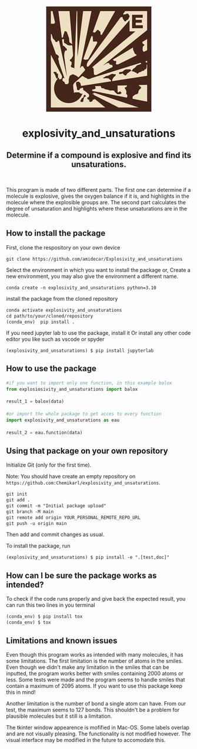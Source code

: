 <p align="center">

  <img src="assets/boom2.png" width="286" title="boom">

</p>

<h1 align="center">
explosivity_and_unsaturations
</h1>

<h2 align="center">
Determine if a compound is explosive and find its unsaturations.
</h2>

<br>

This program is made of two different parts.
The first one can determine if a molecule is explosive, gives the oxygen balance if it is, and highlights in the molecule where the explosible groups are.
The second part calculates the degree of unsaturation and highlights where these unsaturations are in the molecule.

## How to install the package

First, clone the respository on your own device

```
git clone https://github.com/amidecar/Explosivity_and_unsaturations
```

Select the environment in which you want to install the package or,
Create a new environment, you may also give the environment a different name. 

```
conda create -n explosivity_and_unsaturations python=3.10 
```

install the package from the cloned repository

```
conda activate explosivity_and_unsaturations
cd path/to/your/cloned/repository
(conda_env)  pip install .
```

If you need jupyter lab to use the package, install it
Or install any other code editor you like such as vscode or spyder

```
(explosivity_and_unsaturations) $ pip install jupyterlab
```

##  How to use the package

```python
#if you want to import only one function, in this example balox
from explosiosivity_and_unsaturations import balox

result_1 = balox(data)

#or import the whole package to get acces to every function
import explosivity_and_unsaturations as eau

result_2 = eau.function(data)
```

## Using that package on your own repository

Initialize Git (only for the first time). 

Note: You should have create an empty repository on `https://github.com:Chemikarl/explosivity_and_unsaturations`.

```
git init
git add .
git commit -m "Initial package upload"
git branch -M main
git remote add origin YOUR_PERSONAL_REMOTE_REPO_URL
git push -u origin main
```

Then add and commit changes as usual. 

To install the package, run

```
(explosivity_and_unsaturations) $ pip install -e ".[test,doc]"
```

## How can I be sure the package works as intended?

To check if the code runs properly and give back the expected result, you can run this two lines in you terminal

```
(conda_env) $ pip install tox
(conda_env) $ tox
```

## Limitations and known issues

Even though this program works as intended with many molecules, it has some limitations. 
The first limitation is the number of atoms in the smiles. Even though we didn't make any limitation in the smiles that can be inputted, the program works better with smiles containing 2000 atoms or less. Some tests were made and the program seems to handle smiles that contain a maximum of 2095 atoms. If you want to use this package keep this in mind!

Another limitation is the number of bond a single atom can have. From our test, the maximum seems to 127 bonds. This shouldn't be a problem for plausible molecules but it still is a limitation.

The tkinter window appearence is mofified in Mac-OS. Some labels overlap and are not visually pleasing. The functionality is not modified however. The visual interface may be modified in the future to accomodate this.

